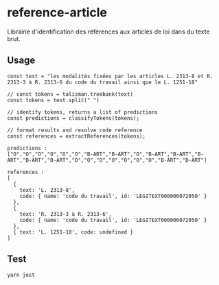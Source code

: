 # reference-article

Librairie d'identification des références aux articles de loi dans du texte brut.

## Usage

```
const text = "les modalités fixées par les articles L. 2313‑8 et R. 2313-3 à R. 2313-6 du code du travail ainsi que le L. 1251-18"

// const tokens = talisman.treebank(text)
const tokens = text.split(" ")

// identify tokens, returns a list of predictions
const predictions = classifyTokens(tokens);

// format results and resolve code reference
const references = extractReferences(tokens);
```

```
predictions :
["O","O","O","O","O","O","B-ART","B-ART","O","B-ART","B-ART","B-ART","B-ART","B-ART","O","O","O","O","O","O","O","B-ART","B-ART"]

references :
[
  {
    text: 'L. 2313‑8',
    code: { name: 'code du travail', id: 'LEGITEXT000006072050' }
  },
  {
    text: 'R. 2313-3 à R. 2313-6',
    code: { name: 'code du travail', id: 'LEGITEXT000006072050' }
  },
  { text: 'L. 1251-18', code: undefined }
]
```

## Test

`yarn jest`
